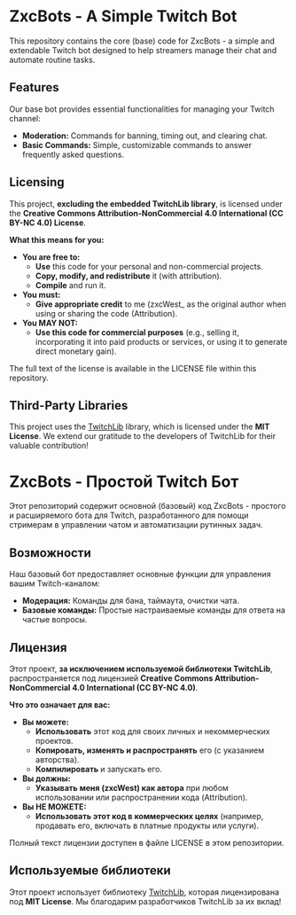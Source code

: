 # ZxcBots - A Simple Twitch Bot

This repository contains the core (base) code for ZxcBots - a simple and extendable Twitch bot designed to help streamers manage their chat and automate routine tasks.

## Features

Our base bot provides essential functionalities for managing your Twitch channel:

* **Moderation:** Commands for banning, timing out, and clearing chat.
* **Basic Commands:** Simple, customizable commands to answer frequently asked questions.

## Licensing

This project, **excluding the embedded TwitchLib library**, is licensed under the **Creative Commons Attribution-NonCommercial 4.0 International (CC BY-NC 4.0) License**.

**What this means for you:**

* **You are free to:**
    * **Use** this code for your personal and non-commercial projects.
    * **Copy, modify, and redistribute** it (with attribution).
    * **Compile** and run it.
* **You must:**
    * **Give appropriate credit** to me (zxcWest_ as the original author when using or sharing the code (Attribution).
* **You MAY NOT:**
    * **Use this code for commercial purposes** (e.g., selling it, incorporating it into paid products or services, or using it to generate direct monetary gain).

The full text of the license is available in the LICENSE file within this repository.

## Third-Party Libraries

This project uses the [TwitchLib](https://github.com/TwitchLib/TwitchLib) library, which is licensed under the **MIT License**. We extend our gratitude to the developers of TwitchLib for their valuable contribution!


# ZxcBots - Простой Twitch Бот

Этот репозиторий содержит основной (базовый) код ZxcBots - простого и расширяемого бота для Twitch, разработанного для помощи стримерам в управлении чатом и автоматизации рутинных задач.

## Возможности

Наш базовый бот предоставляет основные функции для управления вашим Twitch-каналом:

* **Модерация:** Команды для бана, таймаута, очистки чата.
* **Базовые команды:** Простые настраиваемые команды для ответа на частые вопросы.

## Лицензия

Этот проект, **за исключением используемой библиотеки TwitchLib**, распространяется под лицензией **Creative Commons Attribution-NonCommercial 4.0 International (CC BY-NC 4.0)**.

**Что это означает для вас:**

* **Вы можете:**
    * **Использовать** этот код для своих личных и некоммерческих проектов.
    * **Копировать, изменять и распространять** его (с указанием авторства).
    * **Компилировать** и запускать его.
* **Вы должны:**
    * **Указывать меня (zxcWest) как автора** при любом использовании или распространении кода (Attribution).
* **Вы НЕ МОЖЕТЕ:**
    * **Использовать этот код в коммерческих целях** (например, продавать его, включать в платные продукты или услуги).

Полный текст лицензии доступен в файле LICENSE в этом репозитории.

## Используемые библиотеки

Этот проект использует библиотеку [TwitchLib](https://github.com/TwitchLib/TwitchLib), которая лицензирована под **MIT License**. Мы благодарим разработчиков TwitchLib за их вклад!

